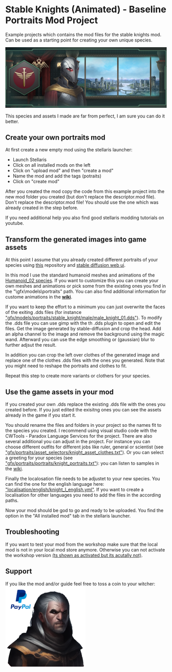 # Stable Knights (Animated) - Baseline Portraits Mod Project

Example projects which contains the mod files for the stable knights mod. Can be used as a starting point for creating your own unique species. 

![knight-species](./Example1.png?raw=true)

This species and assets I made are far from perfect, I am sure you can do it better.



## Create your own portraits mod

At first create a new empty mod using the stellaris launcher: 

- Launch Stellaris
- Click on all installed mods on the left
- Click on "upload mod" and then "create a mod"
- Name the mod and add the tags (potraits)
- Click on "create mod"

After you created the mod copy the code from this example project into the new mod folder you created (but don't replace the descriptor.mod file). Don't replace the descriptor.mod file! You should use the one which was already created in the step before. 

If you need additional help you also find good stellaris modding tutorials on youtube. 

## Transform the generated images into game assets

At this point I assume that you already created different portraits of your species using [this](https://github.com/LeagueCode/stellaris-portraits-generation) repository and [stable diffusion web ui](https://github.com/AUTOMATIC1111/stable-diffusion-webui).


In this mod I use the standard humanoid meshes and animations of the [Humanoid_02 species](https://stellaris.paradoxwikis.com/Species#/media/File:Humanoid_02.png).
If you want to customize this you can create your own meshes and animations or pick some from the existing ones you find in the "\gfx\models\portraits" path. 
You can also find additional information for custome animations in the **[wiki](https://stellaris.paradoxwikis.com/Portrait_modding)**. 

If you want to keep the effort to a minimum you can just overwrite the faces of the exiting .dds files (for instance ["gfx/models/portraits/stable_knight/male/male_knight_01.dds"](gfx/models/portraits/stable_knight/male/male_knight_01.dds)). 
To modify the .dds file you can use gimp with the th .dds plugin to open and edit the files.
Get the image generated by stable-diffusion and crop the head. 
Add an alpha channel to the image and remove the background using the magic wand. 
Afterward you can use the edge smoothing or (gaussian) blur to further adjsut the result.

In addition you can crop the left over clothes of the generated image and replace one of the clothes .dds files with the ones you generated. 
Note that you might need to reshape the portraits and clothes to fit. 

Repeat this step to create more variants or clothers for your species. 



## Use the game assets in your mod

If you created your own .dds replace the existing .dds file with the ones you created before.
If you just edited the exisitng ones you can see the assets already in the game if you start it. 

You should rename the files and folders in your project so the names fit to the species you created. 
I recommend using visual studio code with the CWTools - Paradox Language Services for the project.
There are also several additional you can adjust in the project. For instance you can choose different outfits for different jobs like ruler, general or scientist (see ["gfx/portraits/asset_selectors/knight_asset_clothes.txt"](gfx/portraits/asset_selectors/knight_asset_clothes.txt)).
Or you can select a greeting for your species (see ["gfx/portraits/portraits/knight_portraits.txt"](gfx/portraits/portraits/knight_portraits.txt)): you can listen to samples in the [wiki](https://stellaris.paradoxwikis.com/Species).

Finally the localosation file needs to be adjustet to your new species. You can find the one for the english language here: ["localisation/english/knight_l_english.yml"](localisation/english/knight_l_english.yml). If you want to create a localisation for other languages you need to add the files in the according paths. 

Now your mod should be god to go and ready to be uploaded. 
You find the option in the "All installed mod" tab in the stellaris launcher. 

## Troubleshooting

If you want to test your mod from the workshop make sure that the local mod is not in your local mod store anymore. 
Otherwise you can not activate the workshop version [(ts shown as activated but its acutally not)](https://www.reddit.com/r/StellarisMods/comments/ey5qgo/my_mod_breaks_whenever_it_is_uploaded_to_the/). 

## Support 
If you like the mod and/or guide feel free to toss a coin to your witcher:
<br>
[<img src="WitcherPortrait.png" width="250" height="250">](https://paypal.me/FlorentinKristen)